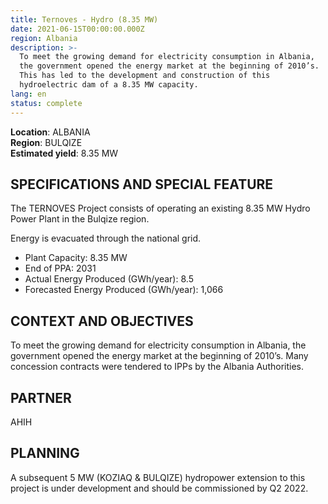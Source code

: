 ```yaml
---
title: Ternoves - Hydro (8.35 MW)
date: 2021-06-15T00:00:00.000Z
region: Albania
description: >-
  To meet the growing demand for electricity consumption in Albania,
  the government opened the energy market at the beginning of 2010’s. 
  This has led to the development and construction of this
  hydroelectric dam of a 8.35 MW capacity.
lang: en
status: complete
---
```

**Location**: ALBANIA<br>
**Region**: BULQIZE<br>
**Estimated yield**: 8.35 MW<br>

## SPECIFICATIONS AND SPECIAL FEATURE

The TERNOVES Project consists of operating an existing 8.35 MW Hydro Power Plant in the Bulqize region. 

Energy is evacuated through the national grid.

* Plant Capacity: 8.35 MW
* End of PPA: 2031
* Actual Energy Produced (GWh/year): 8.5
* Forecasted Energy Produced (GWh/year): 1,066

## CONTEXT AND OBJECTIVES

To meet the growing demand for electricity consumption in Albania, the government opened the energy market at the beginning of 2010’s. Many concession contracts were tendered to IPPs by the Albania Authorities.

## PARTNER

AHIH

## PLANNING

A subsequent 5 MW (KOZIAQ & BULQIZE) hydropower extension to this project is under development and should be commissioned by Q2 2022. 